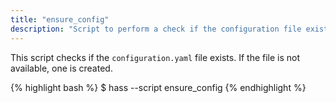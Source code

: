 ```yaml
---
title: "ensure_config"
description: "Script to perform a check if the configuration file exists"
---
```


This script checks if the `configuration.yaml` file exists. If the file is not available, one is created.

{% highlight bash %}
$ hass --script ensure_config
{% endhighlight %}

